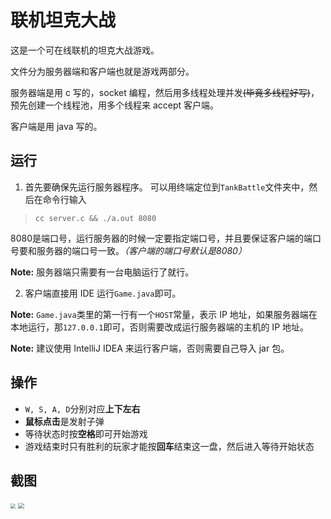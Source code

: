 # 联机坦克大战
这是一个可在线联机的坦克大战游戏。

文件分为服务器端和客户端也就是游戏两部分。

服务器端是用 c 写的，socket 编程，然后用多线程处理并发~~(毕竟多线程好写)~~，预先创建一个线程池，用多个线程来 accept 客户端。

客户端是用 java 写的。

## 运行
1. 首先要确保先运行服务器程序。
可以用终端定位到`TankBattle`文件夹中，然后在命令行输入
> `cc server.c && ./a.out 8080`

8080是端口号，运行服务器的时候一定要指定端口号，并且要保证客户端的端口号要和服务器的端口号一致。*（客户端的端口号默认是8080）*

**Note:** 服务器端只需要有一台电脑运行了就行。

2. 客户端直接用 IDE 运行`Game.java`即可。

**Note:** `Game.java`类里的第一行有一个`HOST`常量，表示 IP 地址，如果服务器端在本地运行，那`127.0.0.1`即可，否则需要改成运行服务器端的主机的 IP 地址。

**Note:** 建议使用 IntelliJ IDEA 来运行客户端，否则需要自己导入 jar 包。

## 操作
* `W, S, A, D`分别对应**上下左右**
* **鼠标点击**是发射子弹
* 等待状态时按**空格**即可开始游戏
* 游戏结束时只有胜利的玩家才能按**回车**结束这一盘，然后进入等待开始状态

## 截图

<img src=https://tva1.sinaimg.cn/large/007S8ZIlgy1ge2ktycw7hj30pk0hk7wi.jpg style="zoom:50%">

<img src=https://tva1.sinaimg.cn/large/007S8ZIlgy1ge2kyyrbgnj30kg0e2e81.jpg style="zoom:60%">
